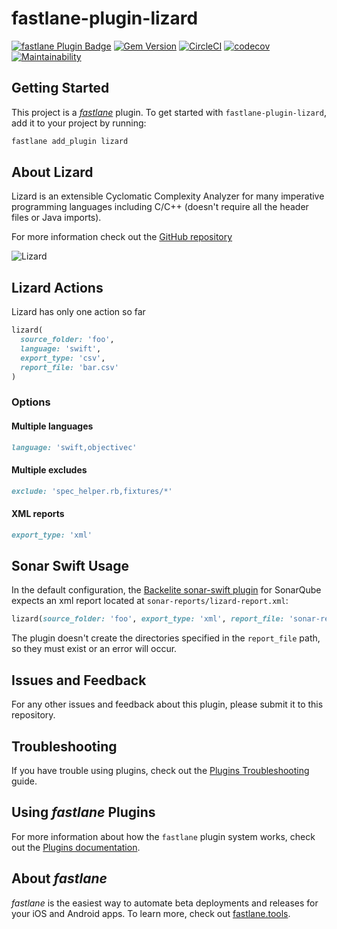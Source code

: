 # fastlane-plugin-lizard

[![fastlane Plugin Badge][1]][2]
[![Gem Version][3]][4]
[![CircleCI][5]][6]
[![codecov][7]][8]
[![Maintainability][16]][17]

## Getting Started

This project is a [_fastlane_][9] plugin. To get started with
`fastlane-plugin-lizard`, add it to your project by running:

```bash
fastlane add_plugin lizard
```

## About Lizard

Lizard is an extensible Cyclomatic Complexity Analyzer for many imperative programming
languages including C/C++ (doesn't require all the header files or Java imports).

For more information check out the [GitHub repository][10]

![Lizard][11]

## Lizard Actions

Lizard has only one action so far

```ruby
lizard(
  source_folder: 'foo',
  language: 'swift',
  export_type: 'csv',
  report_file: 'bar.csv'
)
```

### Options

#### Multiple languages

```ruby
language: 'swift,objectivec'
```

#### Multiple excludes

```ruby
exclude: 'spec_helper.rb,fixtures/*'
```

#### XML reports

```ruby
export_type: 'xml'
```

## Sonar Swift Usage

In the default configuration, the [Backelite sonar-swift plugin][15] for SonarQube
expects an xml report located at `sonar-reports/lizard-report.xml`:

```ruby
lizard(source_folder: 'foo', export_type: 'xml', report_file: 'sonar-reports/lizard-report.xml')
```

The plugin doesn't create the directories specified in the `report_file` path, so they must exist or an error will occur.

## Issues and Feedback

For any other issues and feedback about this plugin, please submit it to this repository.

## Troubleshooting

If you have trouble using plugins, check out the [Plugins Troubleshooting][12]
guide.

## Using _fastlane_ Plugins

For more information about how the `fastlane` plugin system works, check out the
[Plugins documentation][13].

## About _fastlane_

_fastlane_ is the easiest way to automate beta deployments and releases for your
iOS and Android apps. To learn more, check out [fastlane.tools][14].

[1]: https://rawcdn.githack.com/fastlane/fastlane/master/fastlane/assets/plugin-badge.svg
[2]: https://rubygems.org/gems/fastlane-plugin-lizard
[3]: https://badge.fury.io/rb/fastlane-plugin-lizard.svg
[4]: https://badge.fury.io/rb/fastlane-plugin-lizard
[5]: https://circleci.com/gh/liaogz82/fastlane-plugin-lizard.svg?style=svg&circle-token=6d2bc552098ad6c8955ddecc9b058827e91e25cf
[6]: https://circleci.com/gh/liaogz82/fastlane-plugin-lizard
[7]: https://codecov.io/gh/liaogz82/fastlane-plugin-lizard/branch/master/graph/badge.svg
[8]: https://codecov.io/gh/liaogz82/fastlane-plugin-lizard
[9]: https://github.com/fastlane/fastlane
[10]: https://github.com/terryyin/lizard
[11]: https://camo.githubusercontent.com/bf0171b40f72483bc67dd4352db1d37c90a541c1/687474703a2f2f7777772e6c697a6172642e77732f776562736974652f7374617469632f696d672f6c6f676f2d736d616c6c2e706e67
[12]: https://docs.fastlane.tools/plugins/plugins-troubleshooting/
[13]: https://docs.fastlane.tools/plugins/create-plugin/
[14]: https://fastlane.tools
[15]: https://github.com/Backelite/sonar-swift
[16]: https://api.codeclimate.com/v1/badges/c241884a5177ca46c672/maintainability
[17]: https://codeclimate.com/github/liaogz82/fastlane-plugin-lizard/maintainability
